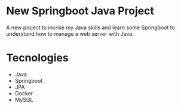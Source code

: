 # New Springboot Java Project

A new project to incrise my Java skills and learn some Springboot to understand how to manage a web server with Java.

# Tecnologies 

- Java
- Springboot
- JPA
- Docker
- MySQL
